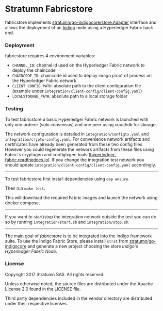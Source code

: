 # Stratumn Fabricstore

fabricstore implements [stratumn/go-indigocore/store.Adapter](https://github.com/stratumn/go-indigocore/blob/master/store/store.go) interface and allows the deployment of an [Indigo](https://indigocore.org) node using a Hyperledger Fabric back end.

### Deployment

fabricstore requires 4 environment variables:

* `CHANNEL_ID`: channel id used on the Hyperledger Fabric network to deploy the chaincode
* `CHAINCODE_ID`: chaincode id used to deploy indigo proof of process on the Hyperledger Fabric network
* `CLIENT_CONFIG_PATH`: absolute path to the client configuration file (example under `integration/client-config/client-config.yaml`)
* `LOCALSTORAGE_PATH`: absolute path to a local storage folder

### Testing

To test fabricstore a basic Hyperledger Fabric network is launched with only one orderer (solo consensus) and one peer using couchdb for storage.

The network configuration is detailed in `integration/configtx.yaml` and `integration/crypto-config.yaml`. For convenience network artifacts and certificates have already been generated from these two config files. However you could regenerate the network artifacts from these files using Fabric's cryptogen and configtxgen tools ([hyperledger-fabric.readthedocs.io](https://hyperledger-fabric.readthedocs.io)). If you change the integration test network you should update `integration/client-config/client-config.yaml` accordingly.

---

To test fabricstore first install dependencies using `dep ensure`.

Then run `make test`.

This will download the required Fabric images and launch the network using docker compose.

---

If you want to start/stop the integration network outside the test you can do so by running `integration/start.sh` and `integration/stop.sh`.

---

The main goal of _fabricstore_ is to be integrated into the Indigo framework suite. To use the Indigo Fabric Store, please install `strat` from [stratumn/go-indigocore](http://github.com/stratumn/go-indigocore/) and generate a new project choosing the store _Indigo's Hyperledger Fabric Node_.

### License

Copyright 2017 Stratumn SAS. All rights reserved.

Unless otherwise noted, the source files are distributed under the Apache
License 2.0 found in the LICENSE file.

Third party dependencies included in the vendor directory are distributed under
their respective licenses.
